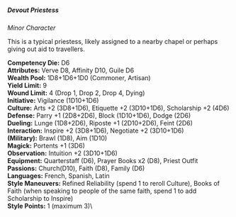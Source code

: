 ##### Devout Priestess

*Minor Character*

This is a typical priestess, likely assigned to a nearby chapel
or perhaps giving out aid to travellers.

**Competency Die:** D6\
**Attributes:** Verve D8, Affinity D10, Guile D6\
**Wealth Pool:** 1D8+1D6+1D0 (Commoner, Artisan)\
**Yield Limit:** 9\
**Wound Limit:** 4 (Drop 1, Drop 2, Drop 4, Dying)\
**Initiative:** Vigilance (1D10+1D6)\
**Culture:** Arts +2 (3D8+1D6), Etiquette +2 (3D10+1D6), Scholarship +2 (4D6)\
**Defense:** Parry +1 (2D8+2D6), Block (1D10+1D6), Dodge (2D6)\
**Dueling:** Lunge (1D8+2D6), Riposte +1 (2D10+2D6), Feint (2D6)\
**Interaction:** Inspire +2 (3D8+1D6), Negotiate +2 (3D10+1D6)\
**(Military):** Brawl (1D8), Aim (1D10)\
**Magick:** Portents +1 (3D6)\
**Observation:** Intuition +2 (3D10+1D6)\
**Equipment:** Quarterstaff (D6), Prayer Books x2 (D8), Priest Outfit\
**Passions:** Church(D10), Faith (D8), Family (D6)\
**Languages:** French, Spanish, Latin\
**Style Maneuvers:** Refined Reliability (spend 1 to reroll Culture),
Books of Faith (when speaking to people of the same faith, spend 1 to add Scholarship
to Inspire)\
**Style Points:** 1 (maximum 3)\
